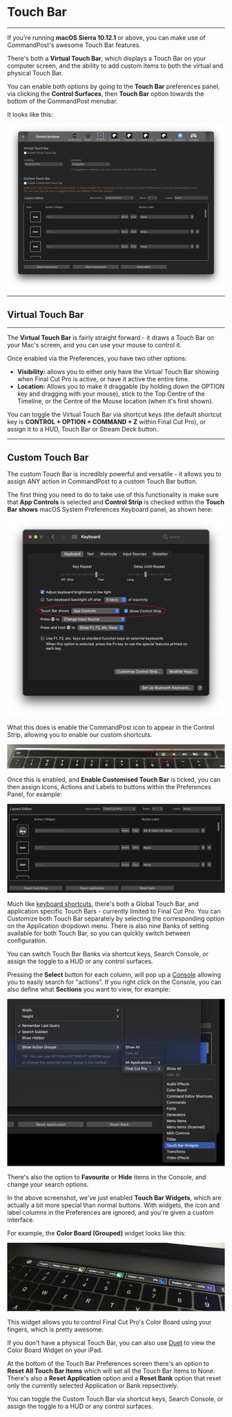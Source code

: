 # Touch Bar
---

If you're running **macOS Sierra 10.12.1** or above, you can make use of CommandPost's awesome Touch Bar features.

There's both a **Virtual Touch Bar**, which displays a Touch Bar on your computer screen, and the ability to add custom items to both the virtual and physical Touch Bar.

You can enable both options by going to the **Touch Bar** preferences panel, via clicking the **Control Surfaces**, then **Touch Bar** option towards the bottom of the CommandPost menubar.

It looks like this:

![Touch Bar Preferences](../../images/touchbar-prefs.png)

---

## Virtual Touch Bar
---

The **Virtual Touch Bar** is fairly straight forward - it draws a Touch Bar on your Mac's screen, and you can use your mouse to control it.

Once enabled via the Preferences, you have two other options:

* **Visibility:** allows you to either only have the Virtual Touch Bar showing when Final Cut Pro is active, or have it active the entire time.
* **Location:** Allows you to make it draggable (by holding down the OPTION key and dragging with your mouse), stick to the Top Centre of the Timeline, or the Centre of the Mouse location (when it's first shown).

You can toggle the Virtual Touch Bar via shortcut keys (the default shortcut key is **CONTROL + OPTION + COMMAND + Z** within Final Cut Pro), or assign it to a HUD, Touch Bar or Stream Deck button.

---

## Custom Touch Bar

The custom Touch Bar is incredibly powerful and versatile - it allows you to assign ANY action in CommandPost to a custom Touch Bar button.

The first thing you need to do to take use of this functionality is make sure that **App Controls** is selected and **Control Strip** is checked within the **Touch Bar shows** macOS System Preferences Keyboard panel, as shown here:

![Touch Bar Preferences](../../images/touchbar-sysprefs.png)

What this does is enable the CommandPost icon to appear in the Control Strip, allowing you to enable our custom shortcuts.

![Touch Bar](../../images/touchbar.jpg)

Once this is enabled, and **Enable Customised Touch Bar** is ticked, you can then assign Icons, Actions and Labels to buttons within the Preferences Panel, for example:

![Touch Bar Items](../../images/touchbar-items.png)

Much like [keyboard shortcuts](interface/shortcuts/README.md), there's both a Global Touch Bar, and application specific Touch Bars - currently limited to Final Cut Pro. You can Customize both Touch Bar separately by selecting the corresponding option on the Application dropdown menu. There is also nine Banks of setting available for both Touch Bar, so you can quickly switch between configuration.

You can switch Touch Bar Banks via shortcut keys, Search Console, or assign the toggle to a HUD or any control surfaces.

Pressing the **Select** button for each column, will pop up a [Console](interface/console/README.md) allowing you to easily search for "actions". If you right click on the Console, you can also define what **Sections** you want to view, for example:

![Touch Bar Sections](../../images/touchbar-sections.png)

There's also the option to **Favourite** or **Hide** items in the Console, and change your search options.

In the above screenshot, we've just enabled **Touch Bar Widgets**, which are actually a bit more special than normal buttons. With widgets, the icon and label columns in the Preferences are ignored, and you're given a custom interface.

For example, the **Color Board (Grouped)** widget looks like this:

![Color Board Widget](../../images/color-widget.jpg)

This widget allows you to control Final Cut Pro's Color Board using your fingers, which is pretty awesome.

If you don't have a physical Touch Bar, you can also use [Duet](https://www.duetdisplay.com) to view the Color Board Widget on your iPad.

At the bottom of the Touch Bar Preferences screen there's an option to **Reset All Touch Bar Items** which will set all the Touch Bar Items to None. There's also a **Reset Application** option and a **Reset Bank** option that reset only the currently selected Application or Bank repsectively.

You can toggle the Custom Touch Bar via shortcut keys, Search Console, or assign the toggle to a HUD or any control surfaces.